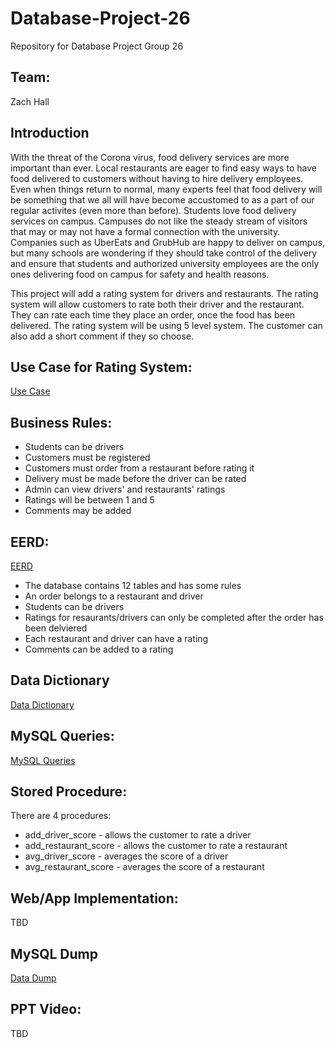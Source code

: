 # Database-Project-26
Repository for Database Project Group 26

## Team:
Zach Hall

## Introduction

With the threat of the Corona virus, food delivery services are more important than ever.  Local restaurants are eager to find easy ways to have food delivered to customers without having to hire delivery employees. Even when things return to normal, many experts feel that food delivery will be something that we all will have become accustomed to as a part of our regular activites (even more than before). Students love food delivery services on campus.  Campuses do not like the steady stream of visitors that may or  may not have a formal connection with the university.  Companies such as UberEats and GrubHub are happy to deliver on campus, but many schools are wondering if they should take control of the delivery and ensure that students and authorized university employees are the only ones delivering food on campus for safety and health reasons.

This project will add a rating system for drivers and restaurants. The rating system will allow customers to rate both their driver and the restaurant. They can rate each time they place an order, once the food has been delivered. The rating system will be using 5 level system. The customer can also add a short comment if they so choose.


## Use Case for Rating System:
[Use Case](https://github.com/zhall6/Database-Project-26/blob/main/images/Use%20Case.jpg)

## Business Rules:
- Students can be drivers
- Customers must be registered
- Customers must order from a restaurant before rating it
- Delivery must be made before the driver can be rated
- Admin can view drivers' and restaurants' ratings
- Ratings will be between 1 and 5
- Comments may be added

## EERD:
[EERD](https://github.com/zhall6/Database-Project-26/blob/main/images/Project%20EERD2.jpg)

- The database contains 12 tables and has some rules
- An order belongs to a restaurant and driver
- Students can be drivers
- Ratings for resaurants/drivers can only be completed after the order has been delviered
- Each restaurant and driver can have a rating
- Comments can be added to a rating

## Data Dictionary
[Data Dictionary](https://github.com/zhall6/Database-Project-26/blob/main/DataDictionary/DataDictionary.pdf)

## MySQL Queries:
[MySQL Queries](https://github.com/zhall6/Database-Project-26/tree/main/MySQL%20Queries)

## Stored Procedure:
There are 4 procedures:
- add_driver_score - allows the customer to rate a driver
- add_restaurant_score - allows the customer to rate a restaurant
- avg_driver_score - averages the score of a driver
- avg_restaurant_score - averages the score of a restaurant

## Web/App Implementation:
TBD

## MySQL Dump
[Data Dump](https://github.com/zhall6/Database-Project-26/blob/main/Data%20Dump/DataDump.sql)

## PPT Video:
TBD
